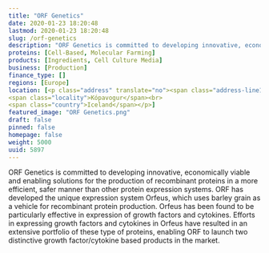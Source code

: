 ```yaml
---
title: "ORF Genetics"
date: 2020-01-23 18:20:48
lastmod: 2020-01-23 18:20:48
slug: /orf-genetics
description: "ORF Genetics is committed to developing innovative, economically viable and enabling solutions for the production of recombinant proteins in a more efficient, safer manner than other protein expression systems. ORF has developed the unique expression system Orfeus, which uses barley grain as a vehicle for recombinant protein production. Orfeus has been found to be particularly effective in expression of growth factors and cytokines."
proteins: [Cell-Based, Molecular Farming]
products: [Ingredients, Cell Culture Media]
business: [Production]
finance_type: []
regions: [Europe]
location: [<p class="address" translate="no"><span class="address-line1">Víkurhvarf</span><br>
<span class="locality">Kópavogur</span><br>
<span class="country">Iceland</span></p>]
featured_image: "ORF Genetics.png"
draft: false
pinned: false
homepage: false
weight: 5000
uuid: 5897
---
```

<p>ORF Genetics is committed to developing innovative, economically viable and enabling solutions for the production of recombinant proteins in a more efficient, safer manner than other protein expression systems. ORF has developed the unique expression system Orfeus, which uses barley grain as a vehicle for recombinant protein production. Orfeus has been found to be particularly effective in expression of growth factors and cytokines. Efforts in expressing growth factors and cytokines in Orfeus have resulted in an extensive portfolio of these type of proteins, enabling ORF to launch two distinctive growth factor/cytokine based products in the market.</p>
